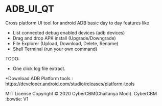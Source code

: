 # ADB_UI_QT
Cross platform UI tool for android ADB basic day to day features like 

- List connected debug enabled devices (adb devices)
- Drag and drop APK install (Upgrade/Downgrade)
- File Explorer (Upload, Download, Delete, Rename)
- Shell Terminal (run your own command)

TODO:

- One click log file extract.

*Download ADB Platform tools : https://developer.android.com/studio/releases/platform-tools

MIT License
Copyright © 2020 CyberCBM(Chaitanya Modi). 
CyberCBM :bowtie: V1
